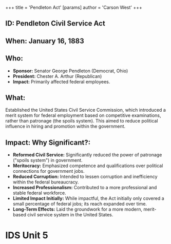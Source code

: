 +++
 title = 'Pendleton Act'
[params]
	author = 'Carson West'
+++
## ID: Pendleton Civil Service Act

## When: January 16, 1883

## Who: 
* **Sponsor:** Senator George Pendleton (Democrat, Ohio)
* **President:** Chester A. Arthur (Republican)
* **Impact:** Primarily affected federal employees.

## What: 
Established the United States Civil Service Commission, which introduced a merit system for federal employment based on competitive examinations, rather than patronage (the spoils system).  This aimed to reduce political influence in hiring and promotion within the government.

## Impact: Why Significant?:
* **Reformed Civil Service:**  Significantly reduced the power of patronage ("spoils system") in government.
* **Meritocracy:**  Emphasized competence and qualifications over political connections for government jobs.
* **Reduced Corruption:** Intended to lessen corruption and inefficiency within the federal bureaucracy.
* **Increased Professionalism:** Contributed to a more professional and stable federal workforce.
* **Limited Impact Initially:** While impactful, the Act initially only covered a small percentage of federal jobs; its reach expanded over time.
* **Long-Term Effects:** Laid the groundwork for a more modern, merit-based civil service system in the United States.

# IDS Unit 5